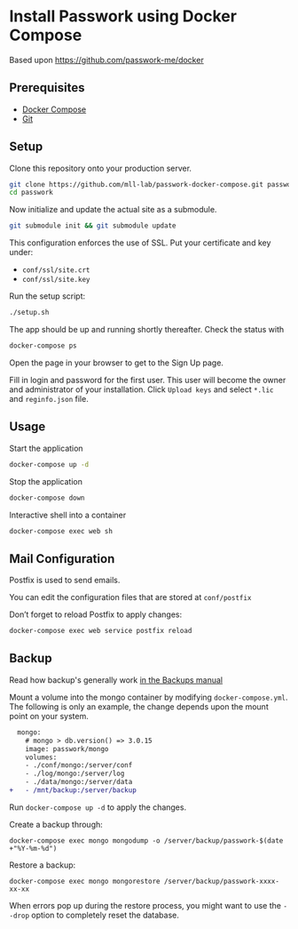 # Install Passwork using Docker Compose 

Based upon https://github.com/passwork-me/docker

## Prerequisites

- [Docker Compose](https://docs.docker.com/compose/install/)
- [Git](https://git-scm.com/downloads)

## Setup

Clone this repository onto your production server.

```bash
git clone https://github.com/mll-lab/passwork-docker-compose.git passwork
cd passwork
```

Now initialize and update the actual site as a submodule.

```bash
git submodule init && git submodule update
```

This configuration enforces the use of SSL. Put your certificate and key under:
- `conf/ssl/site.crt`
- `conf/ssl/site.key`

Run the setup script:

```bash
./setup.sh
```

The app should be up and running shortly thereafter. Check the status with

```bash
docker-compose ps
```

Open the page in your browser to get to the Sign Up page.

Fill in login and password for the first user.
This user will become the owner and administrator of your installation.
Click `Upload keys` and select `*.lic` and `reginfo.json` file.

## Usage

Start the application

```bash
docker-compose up -d
```

Stop the application

```bash
docker-compose down
```

Interactive shell into a container

```bash
docker-compose exec web sh
```

## Mail Configuration

Postfix is used to send emails.

You can edit the configuration files that are stored at `conf/postfix`
   
Don’t forget to reload Postfix to apply changes:

```bash
docker-compose exec web service postfix reload
```

## Backup

Read how backup's generally work [in the Backups manual](https://github.com/passwork-me/manuals-en/blob/master/Backups.md)

Mount a volume into the mongo container by modifying `docker-compose.yml`.
The following is only an example, the change depends upon the mount point on your system.

```diff
  mongo:
    # mongo > db.version() => 3.0.15
    image: passwork/mongo
    volumes:
    - ./conf/mongo:/server/conf
    - ./log/mongo:/server/log
    - ./data/mongo:/server/data
+   - /mnt/backup:/server/backup
```

Run `docker-compose up -d` to apply the changes.

Create a backup through:

    docker-compose exec mongo mongodump -o /server/backup/passwork-$(date +"%Y-%m-%d")

Restore a backup:

    docker-compose exec mongo mongorestore /server/backup/passwork-xxxx-xx-xx

When errors pop up during the restore process, you might want to use the `--drop`
option to completely reset the database.
